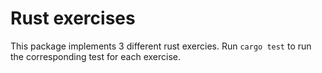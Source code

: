 # Rust exercises

This package implements 3 different rust exercies. Run `cargo test` to run the corresponding test for each exercise.